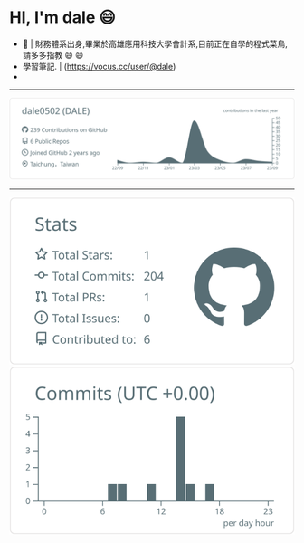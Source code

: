 # HI, I'm dale :smile:

* :pushpin:  | 財務體系出身,畢業於高雄應用科技大學會計系,目前正在自學的程式菜鳥,請多多指教 :smile:  :smile:
* 學習筆記.  | (https://vocus.cc/user/@dale)
* 

***



[![](https://raw.githubusercontent.com/dale0502/dale0502/master/profile-summary-card-output/default/0-profile-details.svg)](https://github.com/vn7n24fzkq/github-profile-summary-cards)
****
[![](https://raw.githubusercontent.com/dale0502/dale0502/master/profile-summary-card-output/default/3-stats.svg)](https://github.com/vn7n24fzkq/github-profile-summary-cards) [![](https://raw.githubusercontent.com/dale0502/dale0502/master/profile-summary-card-output/default/4-productive-time.svg)](https://github.com/vn7n24fzkq/github-profile-summary-cards)






